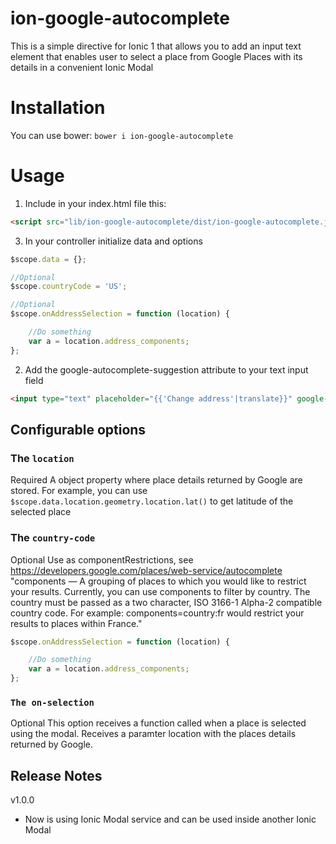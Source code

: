 # ion-google-autocomplete

This is a simple directive for Ionic 1 that allows you to add an input text element that enables user to select a place from Google Places with its details in a convenient Ionic Modal

# Installation
You can use bower:
`bower i ion-google-autocomplete`

# Usage
1. Include in your index.html file this:
```html
<script src="lib/ion-google-autocomplete/dist/ion-google-autocomplete.js"></script>
```
3. In your controller initialize data and options
```javascript
$scope.data = {};

//Optional
$scope.countryCode = 'US';

//Optional
$scope.onAddressSelection = function (location) {

    //Do something
    var a = location.address_components;
};
```
2. Add the google-autocomplete-suggestion attribute to your text input field
```html
<input type="text" placeholder="{{'Change address'|translate}}" google-autocomplete-suggestion location="data.location" country-code="{{countryCode}}" on-selection="onAddressSelection(location)" ng-model="data.location.formatted_address" readonly required>
```

## Configurable options

### The `location`
Required
A object property where place details returned by Google are stored. For example, you can use `$scope.data.location.geometry.location.lat()` to get latitude of the selected place

### The `country-code`
Optional
Use as componentRestrictions, see https://developers.google.com/places/web-service/autocomplete
"components — A grouping of places to which you would like to restrict your results. Currently, you can use components to filter by country. The country must be passed as a two character, ISO 3166-1 Alpha-2 compatible country code. For example: components=country:fr would restrict your results to places within France."
```javascript
$scope.onAddressSelection = function (location) {

    //Do something
    var a = location.address_components;
};
```

### `The on-selection`
Optional
This option receives a function called when a place is selected using the modal. Receives a paramter location with the places details returned by Google.

## Release Notes

v1.0.0
- Now is using Ionic Modal service and can be used inside another Ionic Modal